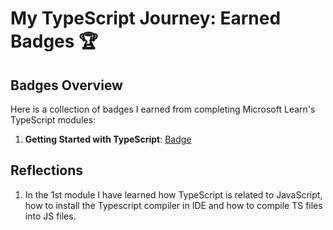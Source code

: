 # My TypeScript Journey: Earned Badges 🏆

## Badges Overview

Here is a collection of badges I earned from completing Microsoft Learn's TypeScript modules:

1. **Getting Started with TypeScript**: [Badge](https://learn.microsoft.com/api/achievements/share/ru-ru/petruse4ka/3RLRQKQH?sharingId=73745488D4967A12)

## Reflections

1. In the 1st module I have learned how TypeScript is related to JavaScript, how to install the Typescript compiler in IDE and how to compile TS files into JS files.
